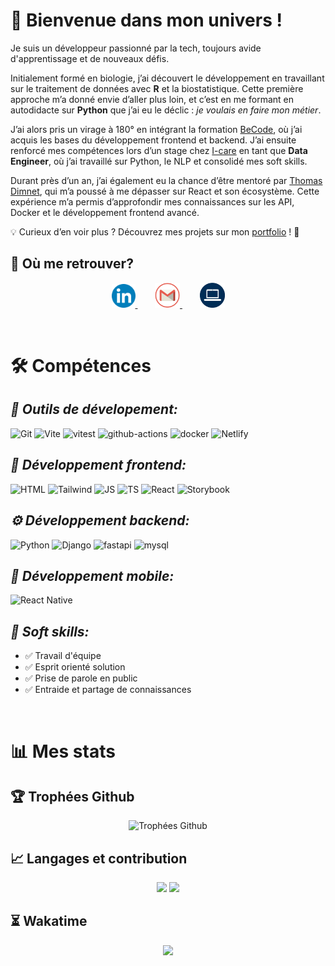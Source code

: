 # 🚀  Bienvenue dans mon univers !

Je suis un développeur passionné par la tech, toujours avide d'apprentissage et de nouveaux défis.

Initialement formé en biologie, j’ai découvert le développement en travaillant sur le traitement de données avec **R** et la biostatistique. Cette première approche m’a donné envie d’aller plus loin, et c’est en me formant en autodidacte sur **Python** que j’ai eu le déclic : *je voulais en faire mon métier*.

J’ai alors pris un virage à 180° en intégrant la formation [BeCode](https://becode.org/fr/apprendre/developpeur-web-junior/), où j’ai acquis les bases du développement frontend et backend. J’ai ensuite renforcé mes compétences lors d’un stage chez [I-care](https://www.icareweb.com/fr/) en tant que **Data Engineer**, où j’ai travaillé sur Python, le NLP et consolidé mes soft skills.

Durant près d’un an, j’ai également eu la chance d’être mentoré par [Thomas Dimnet](https://github.com/tdimnet), qui m’a poussé à me dépasser sur React et son écosystème. Cette expérience m’a permis d’approfondir mes connaissances sur les API, Docker et le développement frontend avancé.

💡 Curieux d’en voir plus ? Découvrez mes projets sur mon [portfolio](https://calcagno-loic.netlify.app/) ! 🚀

## 🔗 Où me retrouver? 

<p align="center">
  <a href="https://www.linkedin.com/in/loic-calcagno/">
    <img alt="LinkedIn" width="38px" src="img/linkedin.png"/>
  </a>&nbsp;&nbsp;&nbsp;&nbsp;&nbsp;&nbsp;
  <a href="mailto:calcagnoloic93@gmail.com">
    <img alt="Mail pro gmail" width="40px" src="img/mail.png"/>
  </a>
  </a>&nbsp;&nbsp;&nbsp;&nbsp;&nbsp;&nbsp;
  <a href="https://calcagno-loic.netlify.app/">
    <img alt="portfolio" width="40px" src="img/portfolio.png"/>
  </a>
</p>

<br>

# 🛠️ Compétences

## _🔧 Outils de dévelopement:_
 
![Git](https://img.shields.io/badge/Git-E34F26?style=for-the-badge&logo=git&logoColor=white) ![Vite](https://img.shields.io/badge/Vite-B73BFE?style=for-the-badge&logo=vite&logoColor=FFD62E) ![vitest](https://img.shields.io/badge/Vitest-B73BFE?style=for-the-badge&logo=vite&logoColor=FFD62E) ![github-actions](https://img.shields.io/badge/GitHub_Actions-2088FF?style=for-the-badge&logo=github-actions&logoColor=white) ![docker](https://img.shields.io/badge/Docker-2CA5E0?style=for-the-badge&logo=docker&logoColor=white) ![Netlify](https://img.shields.io/badge/Netlify-00C7B7?style=for-the-badge&logo=netlify&logoColor=white) 


## _🎨 Développement frontend:_

![HTML](https://img.shields.io/badge/HTML5-E34F26?style=for-the-badge&logo=html5&logoColor=white) ![Tailwind](https://img.shields.io/badge/Tailwind_CSS-38B2AC?style=for-the-badge&logo=tailwind-css&logoColor=white) ![JS](https://img.shields.io/badge/JavaScript-323330?style=for-the-badge&logo=javascript&logoColor=F7DF1E) ![TS](https://img.shields.io/badge/TypeScript-007ACC?style=for-the-badge&logo=typescript&logoColor=white) ![React](https://img.shields.io/badge/React-20232A?style=for-the-badge&logo=react&logoColor=61DAFB) ![Storybook](https://img.shields.io/badge/storybook-FF4785?style=for-the-badge&logo=storybook&logoColor=white)

## _⚙️ Développement backend:_

 ![Python](https://img.shields.io/badge/Python-FFD43B?style=for-the-badge&logo=python&logoColor=blue) ![Django](https://img.shields.io/badge/Django-092E20?style=for-the-badge&logo=django&logoColor=green) ![fastapi](https://img.shields.io/badge/fastapi-109989?style=for-the-badge&logo=FASTAPI&logoColor=white) ![mysql](https://img.shields.io/badge/MySQL-00000F?style=for-the-badge&logo=mysql&logoColor=white) 


## _📱 Développement mobile:_

![React Native](https://img.shields.io/badge/React_Native-20232A?style=for-the-badge&logo=react&logoColor=61DAFB)

## _🤝 Soft skills:_

- ✅ Travail d'équipe
- ✅ Esprit orienté solution
- ✅ Prise de parole en public
- ✅ Entraide et partage de connaissances

<br>

# 📊 Mes stats

## 🏆 Trophées Github

<p align="center">
  <img src="https://github-profile-trophy.vercel.app/?username=CalcagnoLoic&no-bg=true&theme=algolia&row=1&column=7&no-frame=true&margin-w=15" alt="Trophées Github" />
</p>

## 📈 Langages et contribution

<p align="center">
  <img src="https://github-readme-stats.vercel.app/api/top-langs/?username=CalcagnoLoic&layout=compact&theme=algolia&langs_count=10&hide_title=true&hide_border=true&include_all_commits=true&count_private=true" /> 
  <img src="https://github-readme-stats.vercel.app/api?username=CalcagnoLoic&theme=algolia&hide_title=true&hide_border=true" /> 
</p>


## ⏳ Wakatime

<p align="center">
  <img src="https://github-readme-stats.vercel.app/api/wakatime?username=CalcagnoLoic&hide_title=true&langs_count=7&theme=algolia&hide_border=true">
</p>


